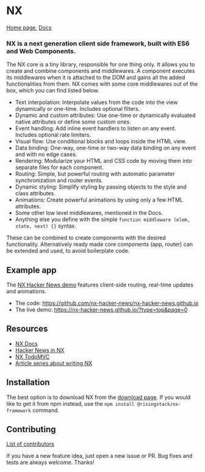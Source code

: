 # NX

[Home page](http://nx-framework.com), [Docs](http://nx-framework.com/docs)

### NX is a next generation client side framework, built with ES6 and Web Components.

The NX core is a tiny library, responsible for one thing only. It allows you to create and combine components and middlewares. A component executes its middlewares when it is attached to the DOM and gains all the added functionalities from them. NX comes with some core middlewares out of the box, which you can find listed below.

- Text interpolation: Interpolate values from the code into the view dynamically or one-time. Includes optional filters.
- Dynamic and custom attributes: Use one-time or dynamically evaluated native attributes or define some custom ones.
- Event handling: Add inline event handlers to listen on any event. Includes optional rate limiters.
- Visual flow: Use conditional blocks and loops inside the HTML view.
- Data binding: One-way, one-time or two-way data binding on any event and with no edge cases.
- Rendering: Modularize your HTML and CSS code by moving them into separate files for each component.
- Routing: Simple, but powerful routing with automatic parameter synchronization and router events.
- Dynamic styling: Simplify styling by passing objects to the style and class attributes.
- Animations: Create powerful animations by using only a few HTML attributes.
- Some other low level middlewares, mentioned in the Docs.
- Anything else you define with the simple `function middleware (elem, state, next) {}` syntax.

These can be combined to create components with the desired functionality.
Alternatively ready made core components (app, router) can be extended and used,
to avoid boilerplate code.

## Example app

The [NX Hacker News demo](https://github.com/nx-hacker-news/nx-hacker-news.github.io)
features client-side routing, real-time updates and animations.

- The code: https://github.com/nx-hacker-news/nx-hacker-news.github.io
- The live demo: https://nx-hacker-news.github.io/?type=top&page=0

## Resources

- [NX Docs](http://nx-framework.com/docs)
- [Hacker News in NX](https://github.com/nx-hacker-news/nx-hacker-news.github.io)
- [NX TodoMVC](https://github.com/tastejs/todomvc/pull/1679/files)
- [Article series about writing NX](https://blog.risingstack.com/writing-a-javascript-framework-project-structuring/)

## Installation

The best option is to download NX from the [download page](http://nx-framework.com/download).
If you would like to get it from npm instead, use the `npm install @risingstack/nx-framework` command.

## Contributing

[List of contributors](/contributors.md)

If you have a new feature idea, just open a new issue or PR.
Bug fixes and tests are always welcome. Thanks!
